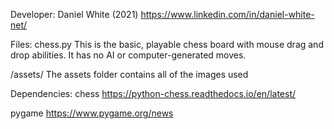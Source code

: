 Developer:
Daniel White (2021)
https://www.linkedin.com/in/daniel-white-net/

Files:
chess.py
This is the basic, playable chess board with mouse drag and drop abilities. It has no AI or computer-generated moves.

/assets/
The assets folder contains all of the images used

Dependencies:
chess
https://python-chess.readthedocs.io/en/latest/

pygame
https://www.pygame.org/news